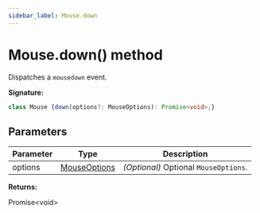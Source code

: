 ```yaml
---
sidebar_label: Mouse.down
---
```

# Mouse.down() method

Dispatches a `mousedown` event.

**Signature:**

```typescript
class Mouse {down(options?: MouseOptions): Promise<void>;}
```

## Parameters

|  Parameter | Type | Description |
|  --- | --- | --- |
|  options | [MouseOptions](./puppeteer.mouseoptions.md) | <i>(Optional)</i> Optional <code>MouseOptions</code>. |

**Returns:**

Promise&lt;void&gt;

